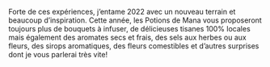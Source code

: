 Forte de ces expériences, j’entame 2022 avec un nouveau terrain et beaucoup d’inspiration. Cette année, les Potions de Mana vous proposeront toujours plus de bouquets à infuser, de délicieuses tisanes 100% locales mais également des aromates secs et frais, des sels aux herbes ou aux fleurs, des sirops aromatiques, des fleurs comestibles et d’autres surprises dont je vous parlerai très vite! 
